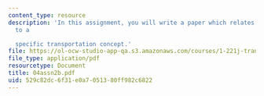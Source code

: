 ```yaml
---
content_type: resource
description: 'In this assignment, you will write a paper which relates these key points
  to a

  specific transportation concept.'
file: https://ol-ocw-studio-app-qa.s3.amazonaws.com/courses/1-221j-transportation-systems-fall-2004/529c82dc6f31e0a7051380ff982c6822_04assn2b.pdf
file_type: application/pdf
resourcetype: Document
title: 04assn2b.pdf
uid: 529c82dc-6f31-e0a7-0513-80ff982c6822
---
```


